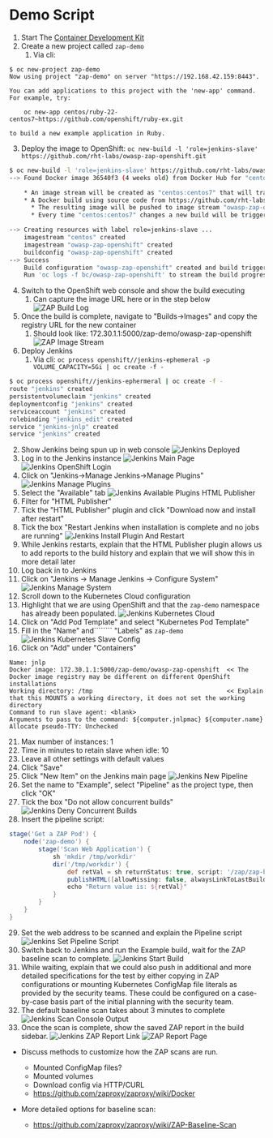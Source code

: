# Demo Script

1. Start The [Container Development Kit](https://developers.redhat.com/products/cdk/download/)
2. Create a new project called `zap-demo`
   1. Via cli:
```
$ oc new-project zap-demo
Now using project "zap-demo" on server "https://192.168.42.159:8443".

You can add applications to this project with the 'new-app' command. For example, try:

    oc new-app centos/ruby-22-centos7~https://github.com/openshift/ruby-ex.git

to build a new example application in Ruby.
```
3. Deploy the image to OpenShift: `oc new-build -l 'role=jenkins-slave' https://github.com/rht-labs/owasp-zap-openshift.git`
```bash
$ oc new-build -l 'role=jenkins-slave' https://github.com/rht-labs/owasp-zap-openshift.git
--> Found Docker image 36540f3 (4 weeks old) from Docker Hub for "centos:centos7"

    * An image stream will be created as "centos:centos7" that will track the source image
    * A Docker build using source code from https://github.com/rht-labs/owasp-zap-openshift.git will be created
      * The resulting image will be pushed to image stream "owasp-zap-openshift:latest"
      * Every time "centos:centos7" changes a new build will be triggered

--> Creating resources with label role=jenkins-slave ...
    imagestream "centos" created
    imagestream "owasp-zap-openshift" created
    buildconfig "owasp-zap-openshift" created
--> Success
    Build configuration "owasp-zap-openshift" created and build triggered.
    Run 'oc logs -f bc/owasp-zap-openshift' to stream the build progress.
```
4. Switch to the OpenShift web console and show the build executing
   1. Can capture the image URL here or in the step below ![ZAP Build Log](ZAP_Build_Log.png)
5. Once the build is complete, navigate to "Builds->Images" and copy the registry URL for the new container
   1. Should look like: 172.30.1.1:5000/zap-demo/owasp-zap-openshift ![ZAP Image Stream](ZAP_Image_Stream.png)
6. Deploy Jenkins
   1. Via cli: `oc process openshift//jenkins-ephemeral -p VOLUME_CAPACITY=5Gi | oc create -f -`
```bash
$ oc process openshift//jenkins-ephermeral | oc create -f -
route "jenkins" created
persistentvolumeclaim "jenkins" created
deploymentconfig "jenkins" created
serviceaccount "jenkins" created
rolebinding "jenkins_edit" created
service "jenkins-jnlp" created
service "jenkins" created
```
   2. Show Jenkins being spun up in web console ![Jenkins Deployed](Jenkins_Deployed.png)
7. Log in to the Jenkins instance ![Jenkins Main Page](Jenkins_Main_Page.png) ![Jenkins OpenShift Login](Jenkins_OpenShift_Login.png)
8. Click on "Jenkins->Manage Jenkins->Manage Plugins" ![Jenkins Manage Plugins](Jenkins_Manage_Plugins.png)
10. Select the "Available" tab ![Jenkins Available Plugins HTML Publisher](Jenkins_Available_Plugins_HTML_Publisher.png)
11. Filter for "HTML Publisher"
12. Tick the "HTML Publisher" plugin and click "Download now and install after restart"
13. Tick the box "Restart Jenkins when installation is complete and no jobs are running" ![Jenkins Install Plugin And Restart](Jenkins_Install_And_Restart.png)
14. While Jenkins restarts, explain that the HTML Publisher plugin allows us to add reports to the build history and explain that we will show this in more detail later
15. Log back in to Jenkins
16. Click on "Jenkins -> Manage Jenkins -> Configure System" ![Jenkins Manage System](Jenkins_Manage_System.png)
17. Scroll down to the Kubernetes Cloud configuration
   1. Highlight that we are using OpenShift and that the `zap-demo` namespace has already been populated. ![Jenkins Kubernetes Cloud](Jenkins_Kubernetes_Cloud.png)
18. Click on "Add Pod Template" and select "Kubernetes Pod Template" 
19. Fill in the "Name" and```````` "Labels" as `zap-demo` ![Jenkins Kubernetes Slave Config](Jenkins_Kube_Slave_Config.png)
20. Click on "Add" under "Containers"
```
Name: jnlp
Docker image: 172.30.1.1:5000/zap-demo/owasp-zap-openshift  << The Docker image registry may be different on different OpenShift installations
Working directory: /tmp                                     << Explain that this MOUNTS a working directory, it does not set the working directory
Command to run slave agent: <blank>
Arguments to pass to the command: ${computer.jnlpmac} ${computer.name}
Allocate pseudo-TTY: Unchecked
```
21. Max number of instances: 1
22. Time in minutes to retain slave when idle: 10
23. Leave all other settings with default values
24. Click "Save"
25. Click "New Item" on the Jenkins main page ![Jenkins New Pipeline](Jenkins_New_Pipeline.png)
26. Set the name to "Example", select "Pipeline" as the project type, then click "OK"
27. Tick the box "Do not allow concurrent builds" ![Jenkins Deny Concurrent Builds](Jenkins_Disable_Concurrent_Builds.png)
28. Insert the pipeline script:
```groovy
stage('Get a ZAP Pod') {
    node('zap-demo') {
        stage('Scan Web Application') {
            sh 'mkdir /tmp/workdir'
            dir('/tmp/workdir') {
                def retVal = sh returnStatus: true, script: '/zap/zap-baseline.py -r baseline.html -t http://<some-web-site>'
                publishHTML([allowMissing: false, alwaysLinkToLastBuild: false, keepAll: true, reportDir: '/zap/wrk', reportFiles: 'baseline.html', reportName: 'ZAP Baseline Scan', reportTitles: 'ZAP Baseline Scan'])
                echo "Return value is: ${retVal}"
            }
        }
    }
}
```
29. Set the web address to be scanned and explain the Pipeline script ![Jenkins Set Pipeline Script](Jenkins_Set_Pipeline_Script.png)
30. Switch back to Jenkins and run the Example build, wait for the ZAP baseline scan to complete. ![Jenkins Start Build](Jenkins_Build_Scheduled.png)
   1. While waiting, explain that we could also push in additional and more detailed specifications for the test by either copying in ZAP configurations or mounting Kubernetes ConfigMap file literals as provided by the security teams. These could be configured on a case-by-case basis part of the initial planning with the security team.
   2. The default baseline scan takes about 3 minutes to complete ![Jenkins Scan Console Output](Jenkins_Scan_Console_Output.png)
31. Once the scan is complete, show the saved ZAP report in the build sidebar. ![Jenkins ZAP Report Link](Jenkins_ZAP_Report_Link.png) ![ZAP Report Page](ZAP_Report_Page.png)

* Discuss methods to customize how the ZAP scans are run. 
  * Mounted ConfigMap files?
  * Mounted volumes
  * Download config via HTTP/CURL
  * https://github.com/zaproxy/zaproxy/wiki/Docker

* More detailed options for baseline scan:
  * https://github.com/zaproxy/zaproxy/wiki/ZAP-Baseline-Scan